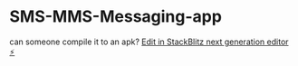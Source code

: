 # SMS-MMS-Messaging-app
can someone compile it to an apk?
[Edit in StackBlitz next generation editor ⚡️](https://stackblitz.com/~/github.com/yidishgeredt/SMS-MMS-Messaging-app)
